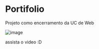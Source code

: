 # Portifolio
Projeto como encerramento da UC de Web 

![image](https://user-images.githubusercontent.com/87581131/177235843-9967e4c3-c1d3-4f7a-8de4-755b80cbeaee.png)

assista o video :D
